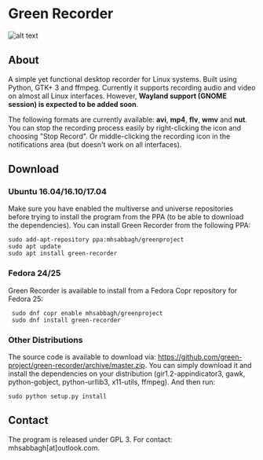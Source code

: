 # Green Recorder

![alt text](https://raw.githubusercontent.com/green-project/green-recorder/master/Green%20Recorder.png)

## About

A simple yet functional desktop recorder for Linux systems. Built using Python, GTK+ 3 and ffmpeg. Currently it supports recording audio and video on almost all Linux interfaces. However, **Wayland support (GNOME session) is expected to be added soon**.

The following formats are currently available: **avi**, **mp4**, **flv**, **wmv** and **nut**. You can stop the recording process easily by right-clicking the icon and choosing "Stop Record". Or middle-clicking the recording icon in the notifications area (but doesn't work on all interfaces).

## Download

### Ubuntu 16.04/16.10/17.04

Make sure you have enabled the multiverse and universe repositories before trying to install the program from the PPA (to be able to download the dependencies). You can install Green Recorder from the following PPA:

    sudo add-apt-repository ppa:mhsabbagh/greenproject
    sudo apt update
    sudo apt install green-recorder

### Fedora 24/25

Green Recorder is available to install from a Fedora Copr repository for Fedora 25:

     sudo dnf copr enable mhsabbagh/greenproject 
     sudo dnf install green-recorder

### Other Distributions

The source code is available to download via: https://github.com/green-project/green-recorder/archive/master.zip. You can simply download it and install the dependencies on your distribution (gir1.2-appindicator3, gawk, python-gobject, python-urllib3, x11-utils, ffmpeg). And then run: 

    sudo python setup.py install
    
## Contact

The program is released under GPL 3. For contact: mhsabbagh[at]outlook.com.

